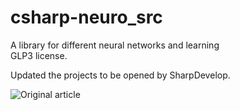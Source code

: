csharp-neuro_src
================

A library for different neural networks and learning  
GLP3 license.  

Updated the projects to be opened by SharpDevelop.  

![Original article](http://www.codeproject.com/Articles/16447/Neural-Networks-on-C)

